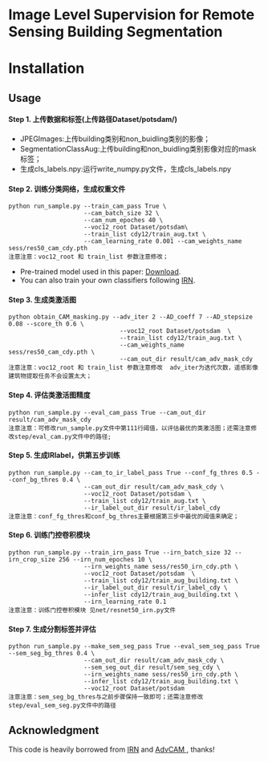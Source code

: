 # Image Level Supervision for Remote Sensing Building Segmentation

# Installation

## Usage

#### Step 1. 上传数据和标签(上传路径Dataset/potsdam/)

- JPEGImages:上传building类别和non_buidling类别的影像；
- SegmentationClassAug:上传building和non_buidling类别影像对应的mask标签；
- 生成cls_labels.npy:运行write_numpy.py文件，生成cls_labels.npy


#### Step 2. 训练分类网络，生成权重文件

```
python run_sample.py --train_cam_pass True \
					 --cam_batch_size 32 \
					 --cam_num_epoches 40 \
					 --voc12_root Dataset/potsdam\
					 --train_list cdy12/train_aug.txt \
					 --cam_learning_rate 0.001 --cam_weights_name sess/res50_cam_cdy.pth
注意注意：voc12_root 和 train_list 参数注意修改；
```

- Pre-trained model used in this paper: [Download](https://drive.google.com/file/d/1G0UkgjA4bndGBw2YFCrBpv71M5bj86qf/view?usp=sharing).
- You can also train your own classifiers following [IRN](https://github.com/jiwoon-ahn/irn).


#### Step 3. 生成类激活图
```
python obtain_CAM_masking.py --adv_iter 2 --AD_coeff 7 --AD_stepsize 0.08 --score_th 0.6 \
							   --voc12_root Dataset/potsdam  \
							   --train_list cdy12/train_aug.txt \
							   --cam_weights_name sess/res50_cam_cdy.pth \
							   --cam_out_dir result/cam_adv_mask_cdy
注意注意：voc12_root 和 train_list 参数注意修改  adv_iter为迭代次数，遥感影像建筑物提取任务不会设置太大；
```

#### Step 4. 评估类激活图精度

```
python run_sample.py --eval_cam_pass True --cam_out_dir result/cam_adv_mask_cdy
注意注意：可修改run_sample.py文件中第111行阈值，以评估最优的类激活图；还需注意修改step/eval_cam.py文件中的路径;
```

#### Step 5. 生成IRlabel，供第五步训练

```
python run_sample.py --cam_to_ir_label_pass True --conf_fg_thres 0.5 --conf_bg_thres 0.4 \
					 --cam_out_dir result/cam_adv_mask_cdy \
					 --voc12_root Dataset/potsdam \
					 --train_list cdy12/train_aug.txt \
					 --ir_label_out_dir result/ir_label_cdy 
注意注意：conf_fg_thres和conf_bg_thres主要根据第三步中最优的阈值来确定；
```

#### Step 6. 训练门控卷积模块

```
python run_sample.py --train_irn_pass True --irn_batch_size 32 --irn_crop_size 256 --irn_num_epoches 10 \
					 --irn_weights_name sess/res50_irn_cdy.pth \
					 --voc12_root Dataset/potsdam  \
					 --train_list cdy12/train_aug_building.txt \
					 --ir_label_out_dir result/ir_label_cdy \
					 --infer_list cdy12/train_aug_building.txt \
					 --irn_learning_rate 0.1
注意注意：训练门控卷积模块 见net/resnet50_irn.py文件
```

#### Step 7. 生成分割标签并评估

```
python run_sample.py --make_sem_seg_pass True --eval_sem_seg_pass True --sem_seg_bg_thres 0.4 \
					 --cam_out_dir result/cam_adv_mask_cdy \
					 --sem_seg_out_dir result/sem_seg_cdy \
					 --irn_weights_name sess/res50_irn_cdy.pth \
					 --infer_list cdy12/train_aug_building.txt \
					 --voc12_root Dataset/potsdam
注意注意：sem_seg_bg_thres与之前步骤保持一致即可；还需注意修改step/eval_sem_seg.py文件中的路径
```


## Acknowledgment
This code is heavily borrowed from [IRN](https://github.com/jiwoon-ahn/irn) and [AdvCAM ](https://github.com/jbeomlee93/AdvCAM), thanks!
